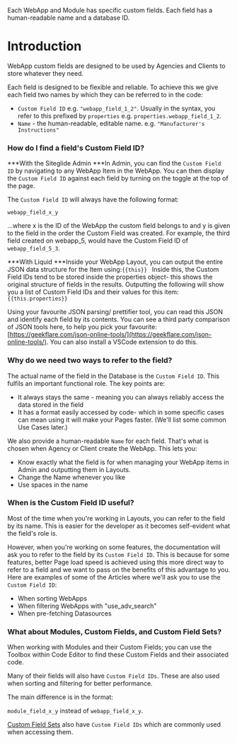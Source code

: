 Each WebApp and Module has specific custom fields. Each field has a human-readable name and a database ID.

# Introduction

WebApp custom fields are designed to be used by Agencies and Clients to store whatever they need.

Each field is designed to be flexible and reliable. To achieve this we give each field two names by which they can be referred to in the code:

- `Custom Field ID` e.g.  `"webapp_field_1_2"`. Usually in the syntax, you refer to this prefixed by `properties` e.g. `properties.webapp_field_1_2`.
- `Name` - the human-readable, editable name. e.g. `"Manufacturer's Instructions"`

### How do I find a field's Custom Field ID?

\*\*\*With the Siteglide Admin
\*\*\*In Admin, you can find the `Custom Field ID` by navigating to any WebApp Item in the WebApp. You can then display the `Custom Field ID` against each field by turning on the toggle at the top of the page.

The `Custom Field ID` will always have the following format:

`webapp_field_x_y`

...where x is the ID of the WebApp the custom field belongs to and y is given to the field in the order the Custom Field was created. For example, the third field created on webapp\_5, would have the Custom Field ID of `webapp_field_5_3`.

\*\*\*With Liquid
\*\*\*Inside your WebApp Layout, you can output the entire JSON data structure for the Item using:`{{this}}
`
Inside this, the Custom Field IDs tend to be stored inside the properties object- this shows the original structure of fields in the results. Outputting the following will show you a list of Custom Field IDs and their values for this item: `{{this.properties}}`

Using your favourite JSON parsing/ prettifier tool, you can read this JSON and identify each field by its contents. You can see a third party comparison of JSON tools here, to help you pick your favourite: [https://geekflare.com/json-online-tools/](https://geekflare.com/json-online-tools/). You can also install a VSCode extension to do this.

### Why do we need two ways to refer to the field?

The actual name of the field in the Database is the `Custom Field ID`. This fulfils an important functional role. The key points are:

- It always stays the same  - meaning you can always reliably access the data stored in the field
- It has a format easily accessed by code- which in some specific cases can mean using it will make your Pages faster. (We'll list some common Use Cases later.)

We also provide a human-readable `Name` for each field. That's what is chosen when Agency or Client create the WebApp. This lets you:

- Know exactly what the field is for when managing your WebApp items in Admin and outputting them in Layouts.
- Change the Name whenever you like
- Use spaces in the name

### When is the Custom Field ID useful?

Most of the time when you're working in Layouts, you can refer to the field by its name. This is easier for the developer as it becomes self-evident what the field's role is.

However, when you're working on some features, the documentation will ask you to refer to the field by its `Custom Field ID`. This is because for some features, better Page load speed is achieved using this more direct way to refer to a field and we want to pass on the benefits of this advantage to you. Here are examples of some of the Articles where we'll ask you to use the `Custom Field ID`:

- When sorting WebApps
- When filtering WebApps with "use\_adv\_search"
- When pre-fetching Datasources

### What about Modules, Custom Fields, and Custom Field Sets?

When working with Modules and their Custom Fields; you can use the Toolbox within Code Editor to find these Custom Fields and their associated code.

Many of their fields will also have `Custom Field IDs`. These are also used when sorting and filtering for better performance.

The main difference is in the format:

`module_field_x_y` instead of `webapp_field_x_y`.

[Custom Field Sets](https://help.siteglide.com/article/207-custom-field-sets) also have `Custom Field IDs` which are commonly used when accessing them.